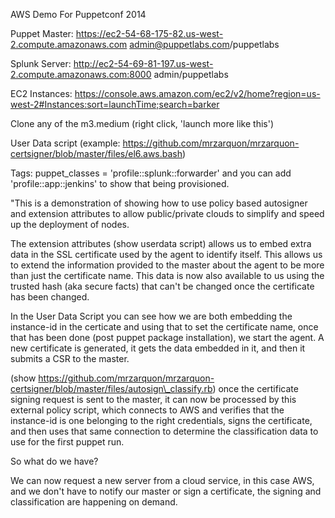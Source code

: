 AWS Demo For Puppetconf 2014

Puppet Master:
https://ec2-54-68-175-82.us-west-2.compute.amazonaws.com
admin@puppetlabs.com/puppetlabs

Splunk Server:
http://ec2-54-69-81-197.us-west-2.compute.amazonaws.com:8000
admin/puppetlabs

EC2 Instances:
https://console.aws.amazon.com/ec2/v2/home?region=us-west-2#Instances:sort=launchTime;search=barker

Clone any of the m3.medium (right click, 'launch more like this')

User Data script (example: https://github.com/mrzarquon/mrzarquon-certsigner/blob/master/files/el6.aws.bash)

Tags: puppet\_classes = 'profile::splunk::forwarder' and you can add 'profile::app::jenkins' to show that being provisioned.

"This is a demonstration of showing how to use policy based autosigner and extension attributes to allow public/private clouds to simplify and speed up the deployment of nodes.

The extension attributes (show userdata script) allows us to embed extra data in the SSL certificate used by the agent to identify itself. This allows us to extend the information provided to the master about the agent to be more than just the certificate name. This data is now also available to us using the trusted hash (aka secure facts) that can't be changed once the certificate has been changed.

In the User Data Script you can see how we are both embedding the instance-id in the certicate and using that to set the certificate name, once that has been done (post puppet package installation), we start the agent. A new certificate is generated, it gets the data embedded in it, and then it submits a CSR to the master.

(show https://github.com/mrzarquon/mrzarquon-certsigner/blob/master/files/autosign\_classify.rb) once the certificate signing request is sent to the master, it can now be processed by this external policy script, which connects to AWS and verifies that the instance-id is one belonging to the right credentials, signs the certificate, and then uses that same connection to determine the classification data to use for the first puppet run.

So what do we have?

We can now request a new server from a cloud service, in this case AWS, and we don't have to notify our master or sign a certificate, the signing and classification are happening on demand.
